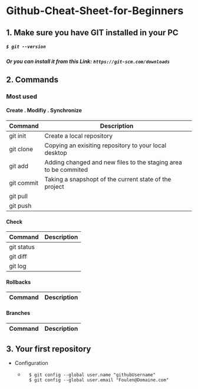 # Github-Cheat-Sheet-for-Beginners


## 1. Make sure you have GIT installed in your PC 
##### `$ git --version` 
##### Or you can install it from this Link: `https://git-scm.com/downloads`
      


## 2. Commands
   ### Most used
 #### Create . Modifiy . Synchronize 
| Command | Description |
| --- | --- |
| git init | Create a local repository|
| git clone | Copying an exisiting repository to your local desktop  |
| git add | Adding changed and new files to the staging area to be commited |
| git commit | Taking a snapshopt of the current state of the project |
| git pull |  |
| git push |  |

#### Check
| Command | Description |
| --- | --- |
| git status |  |
| git diff |  |
| git log |  |

#### Rollbacks
| Command | Description |
| --- | --- |

#### Branches
| Command | Description |
| --- | --- |

## 3. Your first repository

   - Configuration 
        - ```
            $ git config --global user.name "githubUsername"
            $ git config --global user.email "Foulen@Domaine.com"
          ```
      



